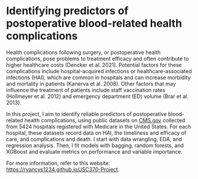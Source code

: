 # Identifying predictors of postoperative blood-related health complications

Health complications following surgery, or postoperative health complications, pose problems to treatment efficacy and often contribute to higher healthcare costs (Dencker et al. 2021). Potential factors for these complications include hospital-acquired infections or healthcare-associated infections (HAI), which are common in hospitals and can increase morbidity and mortality in patients (Kanerva et al. 2008). Other factors that may influence the treatment of patients include staff vaccination rates (Hollmeyer et al. 2012) and emergency department (ED) volume (Brar et al. 2013).

In this project, I aim to identify reliable predictors of postoperative blood-related health complications, using public datasets on [CMS.gov](https://www.cms.gov) collected from 5424 hospitals registered with Medicare in the United States. For each hospital, these datasets record data on HAI, the timeliness and efficacy of care, and complications and death. I start with data wrangling, EDA, and regression analysis. Then, I fit models with bagging, random forests, and XGBoost and evaluate metrics on performance and variable importance.

For more information, refer to this website: https://ryancys1234.github.io/JSC370-Project.
 
